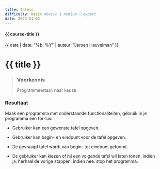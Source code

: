 ```yaml
---
title: Tafels
difficulty: basic #basic | medium | expert
date: 2023-01-02
---
```


#### {{ course-title }}
{{ date | date: "%b, %Y" | auteur: "Jeroen Heuvelman" }}


# {{ title }}

> ### Voorkennis
> Programmeertaal: naar keuze

### Resultaat
Maak een programma met onderstaande functionaliteiten, gebruik in je
programma een for-lus:

- Gebruiker kan een gewenste tafel opgeven.

- Gebruiker kan begin- en eindpunt voor de tafel opgeven.

- De gevraagd tafel wordt van begin- tot eindpunt getoond.

- De gebruiker kan kiezen of hij een volgende tafel wil laten tonen.
  indien ja: herhaal de vorige stappen; indien nee: stop het programma.
